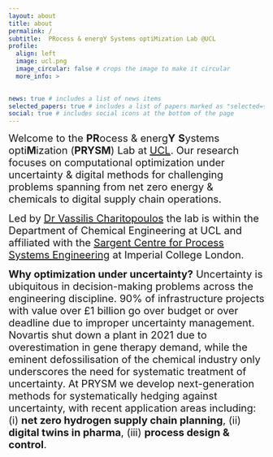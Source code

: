 ```yaml
---
layout: about
title: about
permalink: /
subtitle:  PRocess & energY Systems optiMization Lab @UCL
profile:
  align: left
  image: ucl.png
  image_circular: false # crops the image to make it circular
  more_info: >
    

news: true # includes a list of news items
selected_papers: true # includes a list of papers marked as "selected={true}"
social: true # includes social icons at the bottom of the page
---
```


<span style="font-size: 20px;">Welcome to the **PR**ocess & energ**Y** **S**ystems opti**M**ization (**PRYSM**) Lab at [UCL](https://www.ucl.ac.uk/chemical-engineering). Our research focuses on computational optimization under uncertainty & digital methods for challenging problems spanning from net zero energy & chemicals to digital supply chain operations. </span>

<span style="font-size: 20px;">Led by [Dr Vassilis Charitopoulos](/al-folio/people/) the lab is within the Department of Chemical Engineering at UCL and affiliated with the [Sargent Centre for Process Systems Engineering](https://www.imperial.ac.uk/process-systems-engineering/) at Imperial College London. 


<span style="font-size: 20px;">**Why optimization under uncertainty?** Uncertainty is ubiquitous in decision-making problems across the engineering discipline. 90% of infrastructure projects with value over £1 billion go over budget or over deadline due to improper uncertainty management. Novartis shut down a plant in 2021 due to overestimation in gene therapy demand, while the eminent defossilisation of the chemical industry only underscores the need for systematic treatment of uncertainty. At PRYSM we develop next-generation methods for systematically hedging against uncertainty, with recent application areas including: (i) **net zero hydrogen supply chain planning**, (ii) **digital twins in pharma**, (iii) **process design & control**.  

